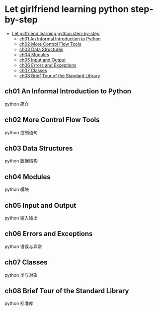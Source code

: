 # Let girlfriend learning python step-by-step

<!-- TOC -->

- [Let girlfriend learning python step-by-step](#let-girlfriend-learning-python-step-by-step)
    - [ch01 An Informal Introduction to Python](#ch01-an-informal-introduction-to-python)
    - [ch02 More Control Flow Tools](#ch02-more-control-flow-tools)
    - [ch03 Data Structures](#ch03-data-structures)
    - [ch04 Modules](#ch04-modules)
    - [ch05 Input and Output](#ch05-input-and-output)
    - [ch06 Errors and Exceptions](#ch06-errors-and-exceptions)
    - [ch07 Classes](#ch07-classes)
    - [ch08 Brief Tour of the Standard Library](#ch08-brief-tour-of-the-standard-library)

<!-- /TOC -->

## ch01 An Informal Introduction to Python

python 简介

## ch02 More Control Flow Tools

python 控制语句

## ch03 Data Structures

python 数据结构

## ch04 Modules

python 模块

## ch05 Input and Output

python 输入输出

## ch06 Errors and Exceptions

python 错误与异常

## ch07 Classes

python 类与对象

## ch08 Brief Tour of the Standard Library

python 标准库